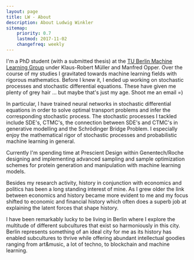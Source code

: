 ```yaml
---
layout: page
title: LW - About
description: About Ludwig Winkler
sitemap:
    priority: 0.7
    lastmod: 2017-11-02
    changefreq: weekly
---
```

<!-- ## Some Info about Me -->

I'm a PhD student (with a submitted thesis) at the <a href='https://web.ml.tu-berlin.de'> TU Berlin
Machine Learning Group</a> under Klaus-Robert Müller and Manfred Opper.
Over the course of my studies I gravitated towards machine learning fields with rigorous mathematics.
Before I knew it, I ended up working on stochastic processes and stochastic differential equations.
These have given me plenty of grey hair ... but maybe that's just my age.
Shoot me an email =)

In particular, I have trained neural networks in stochastic differential equations in order to solve optimal transport problems and infer the corresponding stochastic process.
The stochastic processes I tackled include SDE's, CTMC's, the connection between SDE's and CTMC's in generative modelling and the Schrödinger Bridge Problem.
I especially enjoy the mathematical rigor of stochastic processes and probabilistic machine learning in general.

Currently I'm spending time at Prescient Design within Genentech/Roche designing and implementing advanced sampling  and sample optimization schemes for protein generation and manipulation with machine learning models.

Besides my research activity, history in conjunction with economics and politics has been a long standing interest of mine. 
As I grew older the link between economics and history became more evident to me and my focus shifted to economic and financial history which often does a superb job at explaining the latent forces that shape history.

I have been remarkably lucky to be living in Berlin where I explore the multitude of different subcultures that exist so harmoniously in this city.
Berlin represents something of an ideal city for me as its history has enabled subcultures to thrive while offering abundant intellectual goodies ranging from art&music, a lot of techno, to blockchain and machine learning.